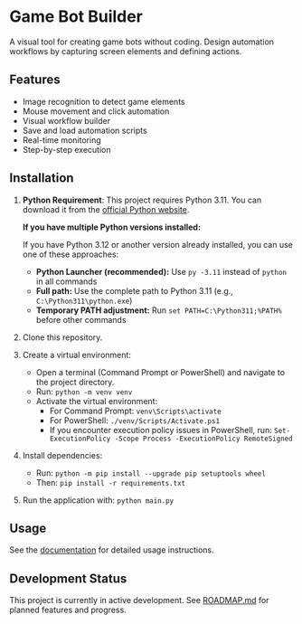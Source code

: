# Game Bot Builder

A visual tool for creating game bots without coding. Design automation workflows by capturing screen elements and defining actions.

## Features

- Image recognition to detect game elements
- Mouse movement and click automation
- Visual workflow builder
- Save and load automation scripts
- Real-time monitoring
- Step-by-step execution

## Installation

1. **Python Requirement**: This project requires Python 3.11. You can download it from the [official Python website](https://www.python.org/downloads/release/python-3110/).

   **If you have multiple Python versions installed:**
   
   If you have Python 3.12 or another version already installed, you can use one of these approaches:
   
   - **Python Launcher (recommended):** Use `py -3.11` instead of `python` in all commands
   - **Full path:** Use the complete path to Python 3.11 (e.g., `C:\Python311\python.exe`)
   - **Temporary PATH adjustment:** Run `set PATH=C:\Python311;%PATH%` before other commands

2. Clone this repository.

3. Create a virtual environment:
   - Open a terminal (Command Prompt or PowerShell) and navigate to the project directory.
   - Run: `python -m venv venv`
   - Activate the virtual environment:
     - For Command Prompt: `venv\Scripts\activate`
     - For PowerShell: `./venv/Scripts/Activate.ps1`
     - If you encounter execution policy issues in PowerShell, run:
       `Set-ExecutionPolicy -Scope Process -ExecutionPolicy RemoteSigned`

4. Install dependencies:
   - Run: `python -m pip install --upgrade pip setuptools wheel`
   - Then: `pip install -r requirements.txt`

5. Run the application with: `python main.py`

## Usage

See the [documentation](docs/USER_GUIDE.md) for detailed usage instructions.

## Development Status

This project is currently in active development. See [ROADMAP.md](docs/ROADMAP.md) for planned features and progress.
